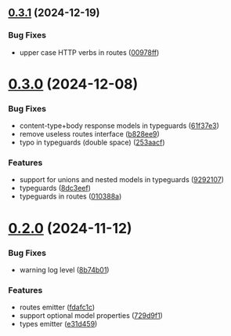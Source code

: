 ## [0.3.1](https://github.com/crowbait/typespec-typescript-emitter/compare/v0.3.0...v0.3.1) (2024-12-19)


### Bug Fixes

* upper case HTTP verbs in routes ([00978ff](https://github.com/crowbait/typespec-typescript-emitter/commit/00978ff4f179fec336d0339b9038d2e2234a0574))



# [0.3.0](https://github.com/crowbait/typespec-typescript-emitter/compare/v0.2.0...v0.3.0) (2024-12-08)


### Bug Fixes

* content-type+body response models in typeguards ([61f37e3](https://github.com/crowbait/typespec-typescript-emitter/commit/61f37e31a330585f4b97ffd7aa2e4a6aa73cc689))
* remove useless routes interface ([b828ee9](https://github.com/crowbait/typespec-typescript-emitter/commit/b828ee994743c7fbbb313adb042088057f59466f))
* typo in typeguards (double space) ([253aacf](https://github.com/crowbait/typespec-typescript-emitter/commit/253aacff2859e58c659a1357a0d7e16088520f6f))


### Features

* support for unions and nested models in typeguards ([9292107](https://github.com/crowbait/typespec-typescript-emitter/commit/92921073ad83a1cec74d7b7595cb178120cdc32b))
* typeguards ([8dc3eef](https://github.com/crowbait/typespec-typescript-emitter/commit/8dc3eef62c4d9bc0df71d7878ada52254ed1475a))
* typeguards in routes ([010388a](https://github.com/crowbait/typespec-typescript-emitter/commit/010388a2ff1c0c53ce34828e4197e31ada745e83))



# [0.2.0](https://github.com/crowbait/typespec-typescript-emitter/compare/fdafc1c081058e9d683946b010d10ff3bd962cdc...v0.2.0) (2024-11-12)


### Bug Fixes

* warning log level ([8b74b01](https://github.com/crowbait/typespec-typescript-emitter/commit/8b74b0197ed4b8fa3aad57d0f50cb884af879243))


### Features

* routes emitter ([fdafc1c](https://github.com/crowbait/typespec-typescript-emitter/commit/fdafc1c081058e9d683946b010d10ff3bd962cdc))
* support optional model properties ([729d9f1](https://github.com/crowbait/typespec-typescript-emitter/commit/729d9f125434ead7a33326014082cd172c79f2ff))
* types emitter ([e31d459](https://github.com/crowbait/typespec-typescript-emitter/commit/e31d459edce08d010e590681e3a2e17d636de64e))



